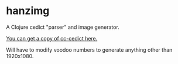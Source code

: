 # hanzimg

A Clojure cedict "parser" and image generator.

[You can get a copy of cc-cedict here.](https://www.mdbg.net/chinese/dictionary?page=cc-cedict)

Will have to modify voodoo numbers to generate anything other than 1920x1080.
